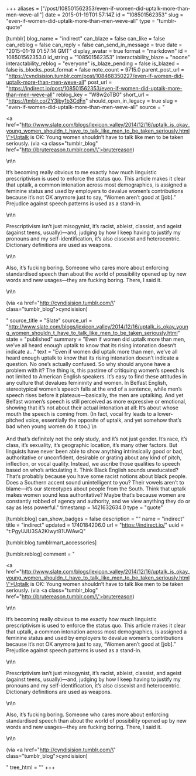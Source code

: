+++
aliases = ["/post/108501562353/even-if-women-did-uptalk-more-than-men-weve-all"]
date = 2015-01-19T01:57:14Z
id = "108501562353"
slug = "even-if-women-did-uptalk-more-than-men-weve-all"
type = "tumblr-quote"

[tumblr]
blog_name = "indirect"
can_blaze = false
can_like = false
can_reblog = false
can_reply = false
can_send_in_message = true
date = "2015-01-19 01:57:14 GMT"
display_avatar = true
format = "markdown"
id = 108501562353.0
id_string = "108501562353"
interactability_blaze = "noone"
interactability_reblog = "everyone"
is_blaze_pending = false
is_blazed = false
is_blocks_post_format = false
note_count = 9715.0
parent_post_url = "https://cyndisision.tumblr.com/post/108468350227/even-if-women-did-uptalk-more-than-men-weve-all"
post_url = "https://indirect.io/post/108501562353/even-if-women-did-uptalk-more-than-men-weve-all"
reblog_key = "W8w2oTB0"
short_url = "https://tmblr.co/ZY3jby1b3CdFn"
should_open_in_legacy = true
slug = "even-if-women-did-uptalk-more-than-men-weve-all"
source = "<p><a href=\"http://www.slate.com/blogs/lexicon_valley/2014/12/16/uptalk_is_okay_young_women_shouldn_t_have_to_talk_like_men_to_be_taken_seriously.html\">Uptalk is OK: Young women shouldn’t have to talk like men to be taken seriously.</a> (via <a class=\"tumblr_blog\" href=\"http://brutereason.tumblr.com/\">brutereason</a>)</p>\n\n<p>It’s becoming really obvious to me exactly how much linguistic prescriptivism is used to enforce the status quo. This article makes it clear that uptalk, a common intonation across most demographics, is assigned a feminine status and used by employers to devalue women’s contributions because it’s not OK anymore just to say, “Women aren’t good at [job].” Prejudice against speech patterns is used as a stand-in.</p>\n\n<p>Prescriptivism isn’t just misogynist, it’s racist, ableist, classist, and ageist (against teens, usually)—and, judging by how I keep having to justify my pronouns and my self-identification, it’s also cissexist and heterocentric. Dictionary definitions are used as weapons.</p>\n\n<p>Also, it’s fucking boring. Someone who cares more about enforcing standardised speech than about the world of possibility opened up by new words and new usages—they are fucking boring. There, I said it.</p>\n\n<p>(via <a href=\"http://cyndisision.tumblr.com/\" class=\"tumblr_blog\">cyndisision</a>)</p>"
source_title = "Slate"
source_url = "http://www.slate.com/blogs/lexicon_valley/2014/12/16/uptalk_is_okay_young_women_shouldn_t_have_to_talk_like_men_to_be_taken_seriously.html"
state = "published"
summary = "Even if women did uptalk more than men, we’ve all heard enough uptalk to know that its rising intonation doesn’t indicate a..."
text = "Even if women did uptalk more than men, we’ve all heard enough uptalk to know that its rising intonation doesn’t indicate a question. No one’s actually confused. So why should anyone have a problem with it? The thing is, this pastime of critiquing women’s speech is not limited to American English speakers. It’s easy to find these attitudes in any culture that devalues femininity and women. In Belfast English, stereotypical women’s speech falls at the end of a sentence, while men’s speech rises before it plateaus—basically, the men are uptalking. And yet Belfast women’s speech is still perceived as more expressive or emotional, showing that it’s not about their actual intonation at all: It’s about whose mouth the speech is coming from. (In fact, vocal fry leads to a lower-pitched voice, essentially the opposite of uptalk, and yet somehow that’s bad when young women do it too.) \n<br/><br/>And that’s definitely not the only study, and it’s not just gender. It’s race, it’s class, it’s sexuality, it’s geographic location, it’s many other factors. But linguists have never been able to show anything intrinsically good or bad, authoritative or unconfident, desirable or grating about any kind of pitch, inflection, or vocal quality. Instead, we ascribe those qualities to speech based on who’s articulating it. Think Black English sounds uneducated? That’s probably because you have some racist notions about black people. Does a Southern accent sound unintelligent to you? Their vowels aren’t to blame—it’s our stereotypes about people from the South. Think that uptalk makes women sound less authoritative? Maybe that’s because women are constantly robbed of agency and authority, and we view anything they do or say as less powerful."
timestamp = 1421632634.0
type = "quote"

[tumblr.blog]
can_show_badges = false
description = ""
name = "indirect"
title = "indirect"
updated = 1740184206.0
url = "https://indirect.io/"
uuid = "t:PgyUJU3SA2Klwyt81UWAwQ"

[tumblr.blog.tumblrmart_accessories]

[tumblr.reblog]
comment = "<p><a href=\"http://www.slate.com/blogs/lexicon_valley/2014/12/16/uptalk_is_okay_young_women_shouldn_t_have_to_talk_like_men_to_be_taken_seriously.html\">Uptalk is OK: Young women shouldn’t have to talk like men to be taken seriously.</a> (via <a class=\"tumblr_blog\" href=\"http://brutereason.tumblr.com/\">brutereason</a>)</p>\n\n<p>It’s becoming really obvious to me exactly how much linguistic prescriptivism is used to enforce the status quo. This article makes it clear that uptalk, a common intonation across most demographics, is assigned a feminine status and used by employers to devalue women’s contributions because it’s not OK anymore just to say, “Women aren’t good at [job].” Prejudice against speech patterns is used as a stand-in.</p>\n\n<p>Prescriptivism isn’t just misogynist, it’s racist, ableist, classist, and ageist (against teens, usually)—and, judging by how I keep having to justify my pronouns and my self-identification, it’s also cissexist and heterocentric. Dictionary definitions are used as weapons.</p>\n\n<p>Also, it’s fucking boring. Someone who cares more about enforcing standardised speech than about the world of possibility opened up by new words and new usages—they are fucking boring. There, I said it.</p>\n\n<p>(via <a href=\"http://cyndisision.tumblr.com/\" class=\"tumblr_blog\">cyndisision</a>)</p>"
tree_html = ""
+++
